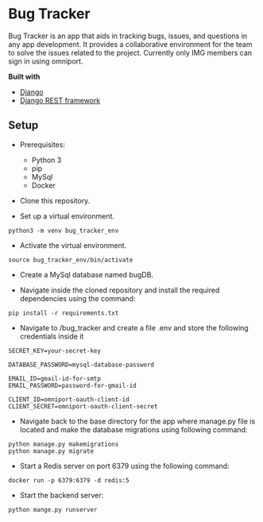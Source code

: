 # Bug Tracker
Bug Tracker is an app that aids in tracking bugs, issues, and questions in any app development. It provides a collaborative environment for the team to solve the issues related to the project. Currently only IMG members can sign in using omniport.

<b>Built with</b>
- [Django](https://www.djangoproject.com/)
- [Django REST framework](https://www.django-rest-framework.org/)

## Setup
- Prerequisites:
  - Python 3
  - pip
  - MySql
  - Docker

- Clone this repository.

- Set up a virtual environment.
```
python3 -m venv bug_tracker_env
```

- Activate the virtual environment.
```
source bug_tracker_env/bin/activate
```

- Create a MySql database named bugDB.

- Navigate inside the cloned repository and install the required dependencies using the command:
```
pip install -r requirements.txt
```

- Navigate to /bug_tracker and create a file .env and store the following credentials inside it
```
SECRET_KEY=your-secret-key

DATABASE_PASSWORD=mysql-database-password

EMAIL_ID=gmail-id-for-smtp
EMAIL_PASSWORD=password-for-gmail-id

CLIENT_ID=omniport-oauth-client-id
CLIENT_SECRET=omniport-oauth-client-secret
```

- Navigate back to the base directory for the app where <span>manage.py</span> file is located and make the database migrations using following command:
```
python manage.py makemigrations
python manage.py migrate
```

- Start a Redis server on port 6379 using the following command:
```
docker run -p 6379:6379 -d redis:5
```

- Start the backend server:
```
python mange.py runserver
```